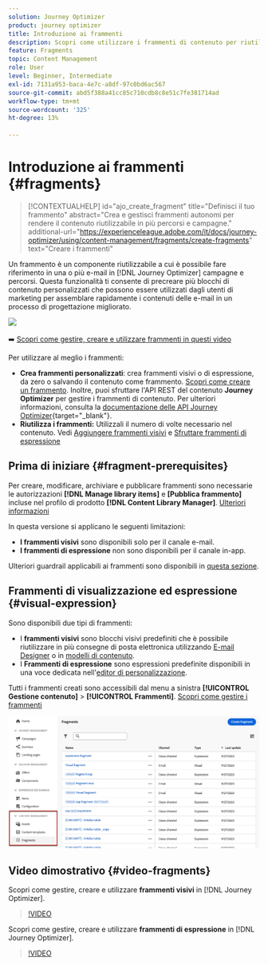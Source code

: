 ```yaml
---
solution: Journey Optimizer
product: journey optimizer
title: Introduzione ai frammenti
description: Scopri come utilizzare i frammenti di contenuto per riutilizzare i contenuti nelle campagne e nei percorsi Journey Optimizer
feature: Fragments
topic: Content Management
role: User
level: Beginner, Intermediate
exl-id: 7131a953-baca-4e7c-a8df-97c0bd6ac567
source-git-commit: abd5f388a41cc85c710cdb8c8e51c7fe381714ad
workflow-type: tm+mt
source-wordcount: '325'
ht-degree: 13%

---
```


# Introduzione ai frammenti {#fragments}

>[!CONTEXTUALHELP]
>id="ajo_create_fragment"
>title="Definisci il tuo frammento"
>abstract="Crea e gestisci frammenti autonomi per rendere il contenuto riutilizzabile in più percorsi e campagne."
>additional-url="https://experienceleague.adobe.com/it/docs/journey-optimizer/using/content-management/fragments/create-fragments" text="Creare i frammenti"

Un frammento è un componente riutilizzabile a cui è possibile fare riferimento in una o più e-mail in [!DNL Journey Optimizer] campagne e percorsi. Questa funzionalità ti consente di precreare più blocchi di contenuto personalizzati che possono essere utilizzati dagli utenti di marketing per assemblare rapidamente i contenuti delle e-mail in un processo di progettazione migliorato.

![](../rn/assets/do-not-localize/fragments.gif)

➡️ [Scopri come gestire, creare e utilizzare frammenti in questi video](#video-fragments)

Per utilizzare al meglio i frammenti:

* **Crea frammenti personalizzati**: crea frammenti visivi o di espressione, da zero o salvando il contenuto come frammento. [Scopri come creare un frammento](create-fragments.md). Inoltre, puoi sfruttare l&#39;API REST del contenuto **Journey Optimizer** per gestire i frammenti di contenuto. Per ulteriori informazioni, consulta la [documentazione delle API Journey Optimizer](https://developer.adobe.com/journey-optimizer-apis/references/content/){target="_blank"}.
* **Riutilizza i frammenti:** Utilizzali il numero di volte necessario nel contenuto. Vedi [Aggiungere frammenti visivi](../email/use-visual-fragments.md) e [Sfruttare frammenti di espressione](../personalization/use-expression-fragments.md)

## Prima di iniziare {#fragment-prerequisites}

Per creare, modificare, archiviare e pubblicare frammenti sono necessarie le autorizzazioni **[!DNL Manage library items]** e **[Pubblica frammento]** incluse nel profilo di prodotto **[!DNL Content Library Manager]**. [Ulteriori informazioni](../administration/ootb-product-profiles.md#content-library-manager)

In questa versione si applicano le seguenti limitazioni:

* **I frammenti visivi** sono disponibili solo per il canale e-mail.
* **I frammenti di espressione** non sono disponibili per il canale in-app.

Ulteriori guardrail applicabili ai frammenti sono disponibili in [questa sezione](../start/guardrails.md#fragments-guardrails).

## Frammenti di visualizzazione ed espressione {#visual-expression}

Sono disponibili due tipi di frammenti:

* I **frammenti visivi** sono blocchi visivi predefiniti che è possibile riutilizzare in più consegne di posta elettronica utilizzando [E-mail Designer](../email/get-started-email-design.md) o in [modelli di contenuto](../email/use-email-templates.md).
* I **Frammenti di espressione** sono espressioni predefinite disponibili in una voce dedicata nell&#39;[editor di personalizzazione](../personalization/personalization-build-expressions.md).

Tutti i frammenti creati sono accessibili dal menu a sinistra **[!UICONTROL Gestione contenuto]** > **[!UICONTROL Frammenti]**. [Scopri come gestire i frammenti](../content-management/manage-fragments.md)

![](assets/fragment-list.png)

## Video dimostrativo {#video-fragments}

Scopri come gestire, creare e utilizzare **frammenti visivi** in [!DNL Journey Optimizer].

>[!VIDEO](https://video.tv.adobe.com/v/3419932/?quality=12)

Scopri come gestire, creare e utilizzare **frammenti di espressione** in [!DNL Journey Optimizer].

>[!VIDEO](https://video.tv.adobe.com/v/3424587/?quality=12)
